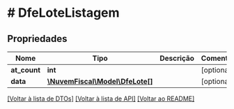 # # DfeLoteListagem

## Propriedades

Nome | Tipo | Descrição | Comentários
------------ | ------------- | ------------- | -------------
**at_count** | **int** |  | [optional]
**data** | [**\NuvemFiscal\Model\DfeLote[]**](DfeLote.md) |  | [optional]

[[Voltar à lista de DTOs]](../../README.md#models) [[Voltar à lista de API]](../../README.md#endpoints) [[Voltar ao README]](../../README.md)
